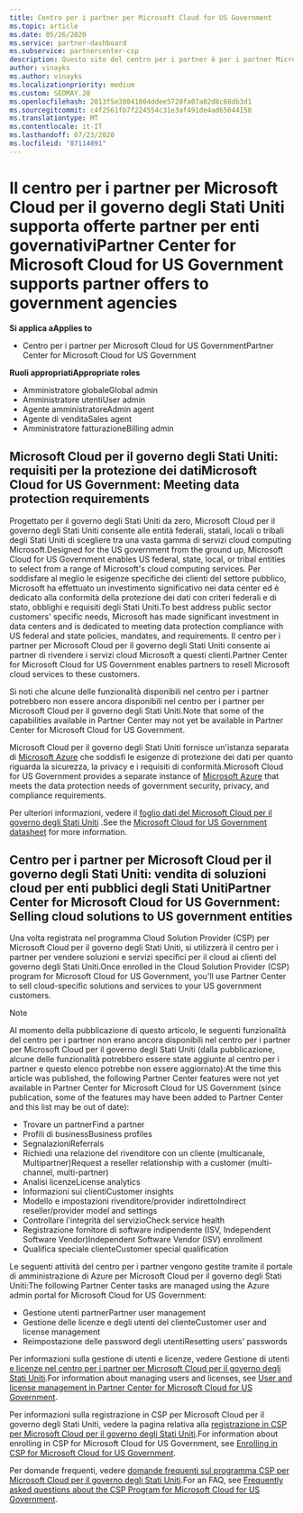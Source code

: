 ```yaml
---
title: Centro per i partner per Microsoft Cloud for US Government
ms.topic: article
ms.date: 05/26/2020
ms.service: partner-dashboard
ms.subservice: partnercenter-csp
description: Questo sito del centro per i partner è per i partner Microsoft che offrono soluzioni cloud Microsoft ai clienti che lavorano con agenzie governative nel Stati Uniti.
author: vinayks
ms.author: vinayks
ms.localizationpriority: medium
ms.custom: SEOMAY.20
ms.openlocfilehash: 2013f5e38041004ddee5720fa07a02d8c68db3d1
ms.sourcegitcommit: c4f2561fb7f224554c31e3af491de4ad65644158
ms.translationtype: MT
ms.contentlocale: it-IT
ms.lasthandoff: 07/23/2020
ms.locfileid: "87114891"
---
```

# <a name="partner-center-for-microsoft-cloud-for-us-government-supports-partner-offers-to-government-agencies"></a><span data-ttu-id="9ce3b-103">Il centro per i partner per Microsoft Cloud per il governo degli Stati Uniti supporta offerte partner per enti governativi</span><span class="sxs-lookup"><span data-stu-id="9ce3b-103">Partner Center for Microsoft Cloud for US Government supports partner offers to government agencies</span></span>

<span data-ttu-id="9ce3b-104">**Si applica a**</span><span class="sxs-lookup"><span data-stu-id="9ce3b-104">**Applies to**</span></span>

- <span data-ttu-id="9ce3b-105">Centro per i partner per Microsoft Cloud for US Government</span><span class="sxs-lookup"><span data-stu-id="9ce3b-105">Partner Center for Microsoft Cloud for US Government</span></span>

<span data-ttu-id="9ce3b-106">**Ruoli appropriati**</span><span class="sxs-lookup"><span data-stu-id="9ce3b-106">**Appropriate roles**</span></span>

- <span data-ttu-id="9ce3b-107">Amministratore globale</span><span class="sxs-lookup"><span data-stu-id="9ce3b-107">Global admin</span></span>
- <span data-ttu-id="9ce3b-108">Amministratore utenti</span><span class="sxs-lookup"><span data-stu-id="9ce3b-108">User admin</span></span>
- <span data-ttu-id="9ce3b-109">Agente amministratore</span><span class="sxs-lookup"><span data-stu-id="9ce3b-109">Admin agent</span></span>
- <span data-ttu-id="9ce3b-110">Agente di vendita</span><span class="sxs-lookup"><span data-stu-id="9ce3b-110">Sales agent</span></span>
- <span data-ttu-id="9ce3b-111">Amministratore fatturazione</span><span class="sxs-lookup"><span data-stu-id="9ce3b-111">Billing admin</span></span>

## <a name="microsoft-cloud-for-us-government-meeting-data-protection-requirements"></a><span data-ttu-id="9ce3b-112">Microsoft Cloud per il governo degli Stati Uniti: requisiti per la protezione dei dati</span><span class="sxs-lookup"><span data-stu-id="9ce3b-112">Microsoft Cloud for US Government: Meeting data protection requirements</span></span>

<span data-ttu-id="9ce3b-113">Progettato per il governo degli Stati Uniti da zero, Microsoft Cloud per il governo degli Stati Uniti consente alle entità federali, statali, locali o tribali degli Stati Uniti di scegliere tra una vasta gamma di servizi cloud computing Microsoft.</span><span class="sxs-lookup"><span data-stu-id="9ce3b-113">Designed for the US government from the ground up, Microsoft Cloud for US Government enables US federal, state, local, or tribal entities to select from a range of Microsoft's cloud computing services.</span></span> <span data-ttu-id="9ce3b-114">Per soddisfare al meglio le esigenze specifiche dei clienti del settore pubblico, Microsoft ha effettuato un investimento significativo nei data center ed è dedicato alla conformità della protezione dei dati con criteri federali e di stato, obblighi e requisiti degli Stati Uniti.</span><span class="sxs-lookup"><span data-stu-id="9ce3b-114">To best address public sector customers' specific needs, Microsoft has made significant investment in data centers and is dedicated to meeting data protection compliance with US federal and state policies, mandates, and requirements.</span></span> <span data-ttu-id="9ce3b-115">Il centro per i partner per Microsoft Cloud per il governo degli Stati Uniti consente ai partner di rivendere i servizi cloud Microsoft a questi clienti.</span><span class="sxs-lookup"><span data-stu-id="9ce3b-115">Partner Center for Microsoft Cloud for US Government enables partners to resell Microsoft cloud services to these customers.</span></span>

<span data-ttu-id="9ce3b-116">Si noti che alcune delle funzionalità disponibili nel centro per i partner potrebbero non essere ancora disponibili nel centro per i partner per Microsoft Cloud per il governo degli Stati Uniti.</span><span class="sxs-lookup"><span data-stu-id="9ce3b-116">Note that some of the capabilities available in Partner Center may not yet be available in Partner Center for Microsoft Cloud for US Government.</span></span>

<span data-ttu-id="9ce3b-117">Microsoft Cloud per il governo degli Stati Uniti fornisce un'istanza separata di [Microsoft Azure](https://azure.microsoft.com/overview/clouds/government/) che soddisfi le esigenze di protezione dei dati per quanto riguarda la sicurezza, la privacy e i requisiti di conformità.</span><span class="sxs-lookup"><span data-stu-id="9ce3b-117">Microsoft Cloud for US Government provides a separate instance of [Microsoft Azure](https://azure.microsoft.com/overview/clouds/government/) that meets the data protection needs of government security, privacy, and compliance requirements.</span></span> 

<span data-ttu-id="9ce3b-118">Per ulteriori informazioni, vedere il [foglio dati del Microsoft Cloud per il governo degli Stati Uniti](https://download.microsoft.com/download/C/9/C/C9CA3002-DFC4-4ADA-841F-DF42AEC042FB/Microsoft_Azure_Government_Datasheet_EN_US.PDF) .</span><span class="sxs-lookup"><span data-stu-id="9ce3b-118">See the [Microsoft Cloud for US Government datasheet](https://download.microsoft.com/download/C/9/C/C9CA3002-DFC4-4ADA-841F-DF42AEC042FB/Microsoft_Azure_Government_Datasheet_EN_US.PDF) for more information.</span></span>

## <a name="partner-center-for-microsoft-cloud-for-us-government-selling-cloud-solutions-to-us-government-entities"></a><span data-ttu-id="9ce3b-119">Centro per i partner per Microsoft Cloud per il governo degli Stati Uniti: vendita di soluzioni cloud per enti pubblici degli Stati Uniti</span><span class="sxs-lookup"><span data-stu-id="9ce3b-119">Partner Center for Microsoft Cloud for US Government: Selling cloud solutions to US government entities</span></span>

<span data-ttu-id="9ce3b-120">Una volta registrata nel programma Cloud Solution Provider (CSP) per Microsoft Cloud per il governo degli Stati Uniti, si utilizzerà il centro per i partner per vendere soluzioni e servizi specifici per il cloud ai clienti del governo degli Stati Uniti.</span><span class="sxs-lookup"><span data-stu-id="9ce3b-120">Once enrolled in the Cloud Solution Provider (CSP) program for Microsoft Cloud for US Government, you'll use Partner Center to sell cloud-specific solutions and services to your US government customers.</span></span> 

> [!NOTE]  
> <span data-ttu-id="9ce3b-121">Al momento della pubblicazione di questo articolo, le seguenti funzionalità del centro per i partner non erano ancora disponibili nel centro per i partner per Microsoft Cloud per il governo degli Stati Uniti (dalla pubblicazione, alcune delle funzionalità potrebbero essere state aggiunte al centro per i partner e questo elenco potrebbe non essere aggiornato):</span><span class="sxs-lookup"><span data-stu-id="9ce3b-121">At the time this article was published, the following Partner Center features were not yet available in Partner Center for Microsoft Cloud for US Government (since publication, some of the features may have been added to Partner Center and this list may be out of date):</span></span>

- <span data-ttu-id="9ce3b-122">Trovare un partner</span><span class="sxs-lookup"><span data-stu-id="9ce3b-122">Find a partner</span></span>
- <span data-ttu-id="9ce3b-123">Profili di business</span><span class="sxs-lookup"><span data-stu-id="9ce3b-123">Business profiles</span></span>
- <span data-ttu-id="9ce3b-124">Segnalazioni</span><span class="sxs-lookup"><span data-stu-id="9ce3b-124">Referrals</span></span>
- <span data-ttu-id="9ce3b-125">Richiedi una relazione del rivenditore con un cliente (multicanale, Multipartner)</span><span class="sxs-lookup"><span data-stu-id="9ce3b-125">Request a reseller relationship with a customer (multi-channel, multi-partner)</span></span>
- <span data-ttu-id="9ce3b-126">Analisi licenze</span><span class="sxs-lookup"><span data-stu-id="9ce3b-126">License analytics</span></span>
- <span data-ttu-id="9ce3b-127">Informazioni sui clienti</span><span class="sxs-lookup"><span data-stu-id="9ce3b-127">Customer insights</span></span>
- <span data-ttu-id="9ce3b-128">Modello e impostazioni rivenditore/provider indiretto</span><span class="sxs-lookup"><span data-stu-id="9ce3b-128">Indirect reseller/provider model and settings</span></span>
- <span data-ttu-id="9ce3b-129">Controllare l'integrità del servizio</span><span class="sxs-lookup"><span data-stu-id="9ce3b-129">Check service health</span></span>
- <span data-ttu-id="9ce3b-130">Registrazione fornitore di software indipendente (ISV, Independent Software Vendor)</span><span class="sxs-lookup"><span data-stu-id="9ce3b-130">Independent Software Vendor (ISV) enrollment</span></span>
- <span data-ttu-id="9ce3b-131">Qualifica speciale cliente</span><span class="sxs-lookup"><span data-stu-id="9ce3b-131">Customer special qualification</span></span>

<span data-ttu-id="9ce3b-132">Le seguenti attività del centro per i partner vengono gestite tramite il portale di amministrazione di Azure per Microsoft Cloud per il governo degli Stati Uniti:</span><span class="sxs-lookup"><span data-stu-id="9ce3b-132">The following Partner Center tasks are managed using the Azure admin portal for Microsoft Cloud for US Government:</span></span> 

- <span data-ttu-id="9ce3b-133">Gestione utenti partner</span><span class="sxs-lookup"><span data-stu-id="9ce3b-133">Partner user management</span></span>
- <span data-ttu-id="9ce3b-134">Gestione delle licenze e degli utenti del cliente</span><span class="sxs-lookup"><span data-stu-id="9ce3b-134">Customer user and license management</span></span>
- <span data-ttu-id="9ce3b-135">Reimpostazione delle password degli utenti</span><span class="sxs-lookup"><span data-stu-id="9ce3b-135">Resetting users' passwords</span></span>

<span data-ttu-id="9ce3b-136">Per informazioni sulla gestione di utenti e licenze, vedere Gestione di utenti [e licenze nel centro per i partner per Microsoft Cloud per il governo degli Stati Uniti](user-management-in-partner-center-for-microsoft-us-govt-cloud.md).</span><span class="sxs-lookup"><span data-stu-id="9ce3b-136">For information about managing users and licenses, see [User and license management in Partner Center for Microsoft Cloud for US Government](user-management-in-partner-center-for-microsoft-us-govt-cloud.md).</span></span>

<span data-ttu-id="9ce3b-137">Per informazioni sulla registrazione in CSP per Microsoft Cloud per il governo degli Stati Uniti, vedere la pagina relativa alla [registrazione in CSP per Microsoft Cloud per il governo degli Stati Uniti](enroll-in-csp-for-microsoft-us-govt-cloud.md).</span><span class="sxs-lookup"><span data-stu-id="9ce3b-137">For information about enrolling in CSP for Microsoft Cloud for US Government, see [Enrolling in CSP for Microsoft Cloud for US Government](enroll-in-csp-for-microsoft-us-govt-cloud.md).</span></span>

<span data-ttu-id="9ce3b-138">Per domande frequenti, vedere [domande frequenti sul programma CSP per Microsoft Cloud per il governo degli Stati Uniti](faq-for-us-govt-cloud.md).</span><span class="sxs-lookup"><span data-stu-id="9ce3b-138">For an FAQ, see [Frequently asked questions about the CSP Program for Microsoft Cloud for US Government](faq-for-us-govt-cloud.md).</span></span>
